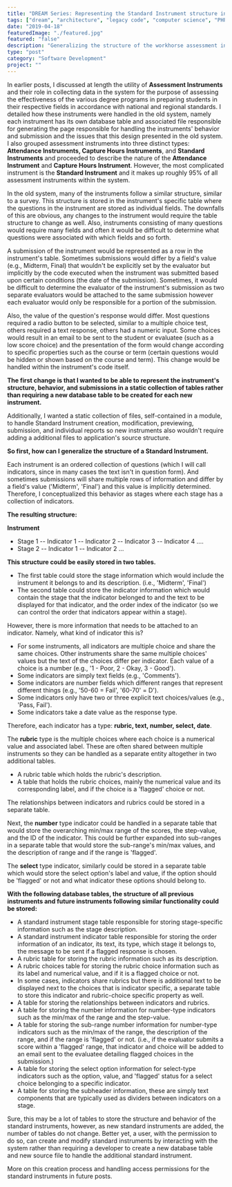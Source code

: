 ```yaml
---
title: "DREAM Series: Representing the Standard Instrument structure in the database."
tags: ["dream", "architecture", "legacy code", "computer science", "PHP", "MySQL", "jQuery", "LAMP"]
date: "2019-04-18"
featuredImage: "./featured.jpg"
featured: "false"
description: "Generalizing the structure of the workhorse assessment instrument in the new system, the Standard Instrument."
type: "post"
category: "Software Development"
project: ""
---
```

In earlier posts, I discussed at length the utility of **Assessment Instruments** and their role in collecting data in the system for the purpose of assessing the effectiveness of the various degree programs in preparing students in their respective fields in accordance with national and regional standards. I detailed how these instruments were handled in the old system, namely each instrument has its own database table and associated file responsible for generating the page responsible for handling the instruments' behavior and submission and the issues that this design presented in the old system. I also grouped assessment instruments into three distinct types: **Attendance Instruments, Capture Hours Instruments**, and **Standard Instruments** and proceeded to describe the nature of the **Attendance Instrument** and **Capture Hours Instrument**. However, the most complicated instrument is the **Standard Instrument** and it makes up roughly 95% of all assessment instruments within the system.

In the old system, many of the instruments follow a similar structure, similar to a survey. This structure is stored in the instrument's specific table where the questions in the instrument are stored as individual fields. The downfalls of this are obvious, any changes to the instrument would require the table structure to change as well. Also, instruments consisting of many questions would require many fields and often it would be difficult to determine what questions were associated with which fields and so forth.

A submission of the instrument would be represented as a row in the instrument's table. Sometimes submissions would differ by a field's value (e.g., Midterm, Final) that wouldn't be explicitly set by the evaluator but implicitly by the code executed when the instrument was submitted based upon certain conditions (the date of the submission). Sometimes, it would be difficult to determine the evaluator of the instrument's submission as two separate evaluators would be attached to the same submission however each evaluator would only be responsible for a portion of the submission.

Also, the value of the question's response would differ. Most questions required a radio button to be selected, similar to a multiple choice test, others required a text response, others had a numeric input. Some choices would result in an email to be sent to the student or evaluatee (such as a low score choice) and the presentation of the form would change according to specific properties such as the course or term (certain questions would be hidden or shown based on the course and term). This change would be handled within the instrument's code itself.

**The first change is that I wanted to be able to represent the instrument's structure, behavior, and submissions in a static collection of tables rather than requiring a new database table to be created for each new instrument.**

Additionally, I wanted a static collection of files, self-contained in a module, to handle Standard Instrument creation, modification, previewing, submission, and individual reports so new instruments also wouldn't require adding a additional files to application's source structure.

**So first, how can I generalize the structure of a Standard Instrument.**

Each instrument is an ordered collection of questions (which I will call indicators, since in many cases the text isn't in question form). And sometimes submissions will share multiple rows of information and differ by a field's value ('Midterm', 'Final') and this value is implicitly determined. Therefore, I conceptualized this behavior as stages where each stage has a collection of indicators.

**The resulting structure:**

**Instrument**
- Stage 1
-- Indicator 1
-- Indicator 2
-- Indicator 3
-- Indicator 4
....
- Stage 2
-- Indicator 1
-- Indicator 2
...

**This structure could be easily stored in two tables.**
- The first table could store the stage information which would include the instrument it belongs to and its description. (i.e., 'Midterm', 'Final')
- The second table could store the indicator information which would contain the stage that the indicator belonged to and the text to be displayed for that indicator, and the order index of the indicator (so we can control the order that indicators appear within a stage).

However, there is more information that needs to be attached to an indicator. Namely, what kind of indicator this is? 

 - For some instruments, all indicators are multiple choice and share    the same choices. Other instruments share the same multiple choices' values but the text of the choices differ per indicator. Each value of a choice is a number (e.g., '1 - Poor, 2 - Okay, 3 - Good').  
- Some indicators are simply text fields (e.g., 'Comments').  
- Some indicators are number fields which different ranges that represent    different things (e.g., '50-60 = Fail', '60-70' = D').  
 - Some indicators only have two or three explicit text choices/values (e.g.,  'Pass, Fail'). 
 - Some indicators take a date value as the response type.

Therefore, each indicator has a type: **rubric, text, number, select, date**.

The **rubric** type is the multiple choices where each choice is a numerical value and associated label. These are often shared between multiple instruments so they can be handled as a separate entity altogether in two additional tables.

- A rubric table which holds the rubric's description. 
- A table that holds the rubric choices, mainly the numerical value and its corresponding label, and if the choice is a 'flagged' choice or not.

The relationships between indicators and rubrics could be stored in a separate table.

Next, the **number** type indicator could be handled in a separate table that would store the overarching min/max range of the scores, the step-value, and the ID of the indicator. This could be further expanded into sub-ranges in a separate table that would store the sub-range's min/max values, and the description of range and if the range is 'flagged'.

The **select** type indicator, similarly could be stored in a separate table which would store the select option's label and value, if the option should be 'flagged' or not and what indicator these options should belong to.

**With the following database tables, the structure of all previous instruments and future instruments following similar functionality could be stored:**

- A standard instrument stage table responsible for storing stage-specific information such as the stage description.
- A standard instrument indicator table responsible for storing the order information of an indicator, its text, its type, which stage it belongs to, the message to be sent if a flagged response is chosen.
- A rubric table for storing the rubric information such as its description.
- A rubric choices table for storing the rubric choice information such as its label and numerical value, and if it is a flagged choice or not.
- In some cases, indicators share rubrics but there is additional text to be displayed next to the choices that is indicator specific, a separate table to store this indicator and rubric-choice specific property as well.
- A table for storing the relationships between indicators and rubrics.
- A table for storing the number information for number-type indicators such as the min/max of the range and the step-value.
- A table for storing the sub-range number information for number-type indicators such as the min/max of the range, the description of the range, and if the range is 'flagged' or not. (i.e., if the evaluator submits a score within a 'flagged' range, that indicator and choice will be added to an email sent to the evaluatee detailing flagged choices in the submission.)
- A table for storing the select option information for select-type indicators such as the option, value, and 'flagged' status for a select choice belonging to a specific indicator.
- A table for storing the subheader information, these are simply text components that are typically used as dividers between indicators on a stage.

Sure, this may be a lot of tables to store the structure and behavior of the standard instruments, however, as new standard instruments are added, the number of tables do not change. Better yet, a user, with the permission to do so, can create and modify standard instruments by interacting with the system rather than requiring a developer to create a new database table and new source file to handle the additional standard instrument.

More on this creation process and handling access permissions for the standard instruments in future posts.